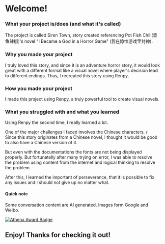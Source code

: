 # Welcome!

### What your project is/does (and what it's called)
The project is called Siren Town, story created referencing Pot Fish Chili(壶鱼辣椒)'s novel "I Became a God in a Horror Game" (我在惊悚游戏里封神).

### Why you made your project
I truly loved this story, and since it is an adventure horror story, it would look great with a different format like a visual novel where player's decision lead to different endings. Thus, I recreated this story using Renpy. 

### How you made your project
I made this project using Renpy, a truly powerful tool to create visual novels.

### What you struggled with and what you learned
Using Renpy the second time, I really learned a lot. 

One of the major challenges I faced involves the Chinese characters. /
Since this story originates from a Chinese novel, I thought it would be good to also have a Chinese version of it. 

But even with the documentations the fonts are not being displayed properly. But fortunatelly after many trying on error, I was able to resolve the problem using content from the internet and logical thinking to resolve the problem.

After this, I learned the important of perseverance, that it is possible to fix any issues and I should not give up no matter what.

#### Quick note

Some conversation content are AI generated. Images form Google and Weibo.

[![Athena Award Badge](https://img.shields.io/endpoint?url=https%3A%2F%2Faward.athena.hackclub.com%2Fapi%2Fbadge)](https://award.athena.hackclub.com?utm_source=readme)

## Enjoy! Thanks for checking it out!
